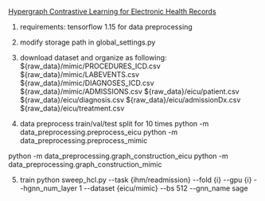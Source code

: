 [Hypergraph Contrastive Learning for Electronic Health Records](https://epubs.siam.org/doi/10.1137/1.9781611977172.15)

1. requirements:
tensorflow 1.15 for data preprocessing

2. modify storage path in global_settings.py

3. download dataset and organize as following:
${raw_data}/mimic/PROCEDURES_ICD.csv
${raw_data}/mimic/LABEVENTS.csv
${raw_data}/mimic/DIAGNOSES_ICD.csv
${raw_data}/mimic/ADMISSIONS.csv
${raw_data}/eicu/patient.csv
${raw_data}/eicu/diagnosis.csv
${raw_data}/eicu/admissionDx.csv
${raw_data}/eicu/treatment.csv

4. data preprocess
train/val/test split for 10 times
python -m data_preprocessing.preprocess_eicu
python -m data_preprocessing.preprocess_mimic


python -m data_preprocessing.graph_construction_eicu
python -m data_preprocessing.graph_construction_mimic


5. train
python sweep_hcl.py --task {ihm/readmission} --fold {i} --gpu {i} --hgnn_num_layer 1 --dataset {eicu/mimic} --bs 512 --gnn_name sage

